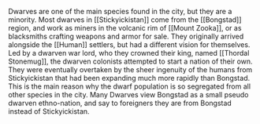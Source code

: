 Dwarves are one of the main species found in the city, but they are a minority. Most dwarves in [[Stickyickistan]] come from the [[Bongstad]] region, and work as miners in the volcanic rim of [[Mount Zooka]], or as blacksmiths crafting weapons and armor for sale. They originally arrived alongside the [[Human]] settlers, but had a different vision for themselves. Led by a dwarven war lord, who they crowned their king, named [[Thordal Stonemug]], the dwarven colonists attempted to start a nation of their own. They were eventually overtaken by the sheer ingenuity of the humans from Stickyickistan that had been expanding much more rapidly than Bongstad. This is the main reason why the dwarf population is so segregated from all other species in the city. Many Dwarves view Bongstad as a small pseudo dwarven ethno-nation, and say to foreigners they are from Bongstad instead of Stickyickistan.